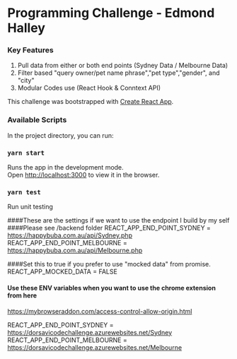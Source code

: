 # Programming Challenge - Edmond Halley

### Key Features
1. Pull data from either or both end points (Sydney Data / Melbourne Data)
2. Filter based "query owner/pet name phrase","pet type","gender", and "city"
3. Modular Codes use (React Hook & Conntext API)

This challenge was bootstrapped with 
[Create React App](https://github.com/facebook/create-react-app).



### Available Scripts

In the project directory, you can run:

### `yarn start`

Runs the app in the development mode.\
Open [http://localhost:3000](http://localhost:3000) to view it in the browser.

### `yarn test`
Run unit testing

####These are the settings if we want to use the endpoint I build by my self
####Please see /backend folder
REACT_APP_END_POINT_SYDNEY = https://happybuba.com.au/api/Sydney.php
REACT_APP_END_POINT_MELBOURNE = https://happybuba.com.au/api/Melbourne.php




####Set this to true if you prefer to use "mocked data" from promise.
REACT_APP_MOCKED_DATA = FALSE





#### Use these ENV variables when you want to use the chrome extension from here
https://mybrowseraddon.com/access-control-allow-origin.html

REACT_APP_END_POINT_SYDNEY = https://dorsavicodechallenge.azurewebsites.net/Sydney
REACT_APP_END_POINT_MELBOURNE = https://dorsavicodechallenge.azurewebsites.net/Melbourne





